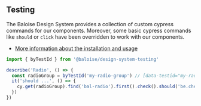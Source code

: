 ## Testing

The Baloise Design System provides a collection of custom cypress commands for our components. Moreover, some basic cypress commands like `should` or `click` have been overridden to work with our components.

- [More information about the installation and usage](/components/tooling/testing.html)

<!-- START: human documentation -->

```typescript
import { byTestId } from '@baloise/design-system-testing'

describe('Radio', () => {
  const radioGroup = byTestId('my-radio-group') // [data-testid="my-radio-group"]
  it('should ...', () => {
    cy.get(radioGroup).find('bal-radio').first().check().should('be.checked')
  })
})
```

<!-- END: human documentation -->
